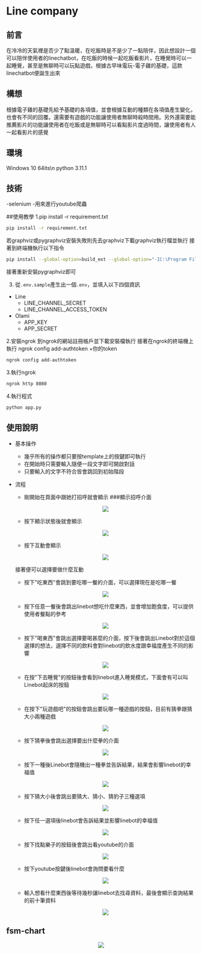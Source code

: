 # Line company

## 前言
在冷冷的天氣裡是否少了點溫暖，在吃飯時是不是少了一點陪伴，因此想設計一個可以陪伴使用者的linechatbot，在吃飯的時候一起吃飯看影片，在睡覺時可以一起睡覺，甚至是無聊時可以玩點遊戲，根據古早味電玩-電子雞的基礎，這款linechatbot便誕生出來

## 構想
根據電子雞的基礎先給予基礎的各項值，並會根據互動的種類在各項值產生變化，也會有不同的回覆。還需要有遊戲的功能讓使用者無聊時殺時間用。另外還需要能推薦影片的功能讓使用者在吃飯或是無聊時可以看點影片度過時間，讓使用者有人一起看影片的感覺

## 環境
Windows 10 64its\n
python 3.11.1

## 技術
-selenium
    -用來進行youtube爬蟲

##使用教學
1.pip install -r requirement.txt
```sh
pip install -r requirement.txt
```

若graphviz或pygraphviz安裝失敗則先去graphviz下載graphviz執行檔並執行 
接著到終端機執行以下指令
```sh
pip install --global-option=build_ext --global-option="-IC:\Program Files\Graphviz\include" --global-option="-LC:\Program Files\Graphviz\lib" pygraphviz
```

接著重新安裝pygraphviz即可

3. 從`.env.sample`產生出一個`.env`，並填入以下四個資訊

- Line
    - LINE_CHANNEL_SECRET
    - LINE_CHANNEL_ACCESS_TOKEN
- Olami
    - APP_KEY
    - APP_SECRET

2.安裝ngrok
到ngrok的網站註冊帳戶並下載安裝檔執行
接著在ngrok的終端機上執行
ngrok config add-authtoken +你的token
```sh
ngrok config add-authtoken
```

3.執行ngrok
```sh
ngrok http 8080
```

4.執行程式
```sh
python app.py
```

## 使用說明
- 基本操作
    - 幾乎所有的操作都只要按template上的按鍵即可執行
    - 在開始時只需要輸入隨便一段文字即可開啟對話
    - 只要輸入的文字不符合皆會跳回到初始階段

- 流程
    - 剛開始在頁面中跟她打招呼就會顯示
    ###顯示招呼介面
    <p align=center>
        <img src="img/decision.jpg">
    </p>
    
    - 按下顯示狀態後就會顯示
    <p align=center>
        <img src="img/show_situation.jpg">
    </p>
    
    - 按下互動會顯示
    <p align=center>
        <img src="img/interaction.jpg">
    </p>
    
    接著便可以選擇要做什麼互動
    - 按下"吃東西"會跳到要吃哪一餐的介面，可以選擇現在是吃哪一餐
    <p align=center>
        <img src="img/choose_eat.jpg">
    </p>
    
    - 按下任意一餐後會跳出linebot想吃什麼東西，並會增加飽食度，可以提供使用者餐點的參考
    <p align=center>
        <img src="img/eat.jpg">
    </p>
    
    - 按下"喝東西"會跳出選擇要喝甚麼的介面，按下後會跳出Linebot對於這個選擇的想法，選擇不同的飲料會對linebot的飲水度跟幸福度產生不同的影響
    <p align=center>
        <img src="img/choose_drink.jpg">
    </p>
    
    - 在按"下去睡覺"的按鈕後會看到linebot進入睡覺模式，下面會有可以叫Linebot起床的按鈕
    <p align=center>
        <img src="img/drink.jpg">
    </p>
    
    - 在按下"玩遊戲吧"的按鈕會跳出要玩哪一種遊戲的按鈕，目前有猜拳跟猜大小兩種遊戲
    <p align=center>
        <img src="img/choose_play.jpg">
    </p>
    
    - 按下猜拳後會跳出選擇要出什麼拳的介面
    <p align=center>
        <img src="img/shoot.jpg">
    </p>
    
    - 按下一種後Linebot會隨機出一種拳並告訴結果，結果會影響linebot的幸福值
    <p align=center>
        <img src="img/shoot_result.jpg">
    </p>
    
    - 按下猜大小後會跳出要猜大、猜小、猜豹子三種選項
    <p align=center>
        <img src="img/shake.jpg">
    </p>
    
    - 按下任一選項後linebot會告訴結果並影響linebot的幸福值
    <p align=center>
        <img src="img/shake_result.jpg">
    </p>
    
    - 按下找點樂子的按鈕後會跳出看youtube的介面
    <p align=center>
        <img src="img/youtube.jpg">
    </p>
    
    - 按下youtube按鍵後linebot會詢問要看什麼
    <p align=center>
        <img src="img/to_search.jpg">
    </p>
    
    - 輸入想看什麼東西後等待幾秒讓linebot去找尋資料，最後會顯示查詢結果的前十筆資料
    <p align=center>
        <img src="img/search.jpg">
    </p>

## fsm-chart
<p align=center>
    <img src="img/fsm.jpg">
</p>

